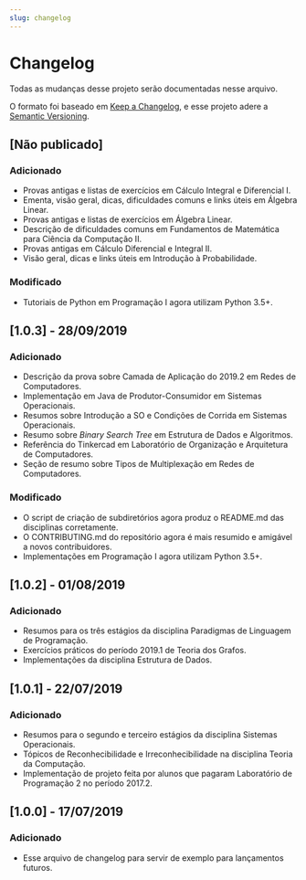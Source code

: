 ```yaml
---
slug: changelog
---
```


# Changelog
Todas as mudanças desse projeto serão documentadas nesse arquivo.

O formato foi baseado em [Keep a Changelog](https://keepachangelog.com/pt-BR/1.0.0/),
e esse projeto adere a [Semantic Versioning](https://semver.org/lang/pt-BR/spec/v2.0.0.html).

## [Não publicado]

### Adicionado
- Provas antigas e listas de exercícios em Cálculo Integral e Diferencial I.
- Ementa, visão geral, dicas, dificuldades comuns e links úteis em Álgebra Linear.
- Provas antigas e listas de exercícios em Álgebra Linear.
- Descrição de dificuldades comuns em Fundamentos de Matemática para Ciência da Computação II.
- Provas antigas em Cálculo Diferencial e Integral II.
- Visão geral, dicas e links úteis em Introdução à Probabilidade.

### Modificado
- Tutoriais de Python em Programação I agora utilizam Python 3.5+.


## [1.0.3] - 28/09/2019

### Adicionado
- Descrição da prova sobre Camada de Aplicação do 2019.2 em Redes de Computadores.
- Implementação em Java de Produtor-Consumidor em Sistemas Operacionais.
- Resumos sobre Introdução a SO e Condições de Corrida em Sistemas Operacionais.
- Resumo sobre *Binary Search Tree* em Estrutura de Dados e Algoritmos.
- Referência do Tinkercad em Laboratório de Organização e Arquitetura de Computadores.
- Seção de resumo sobre Tipos de Multiplexação em Redes de Computadores.

### Modificado
- O script de criação de subdiretórios agora produz o README.md das disciplinas corretamente.
- O CONTRIBUTING.md do repositório agora é mais resumido e amigável a novos contribuidores.
- Implementações em Programação I agora utilizam Python 3.5+.

## [1.0.2] - 01/08/2019

### Adicionado
- Resumos para os três estágios da disciplina Paradigmas de Linguagem de Programação.
- Exercícios práticos do período 2019.1 de Teoria dos Grafos.
- Implementações da disciplina Estrutura de Dados.

## [1.0.1] - 22/07/2019

### Adicionado
- Resumos para o segundo e terceiro estágios da disciplina Sistemas Operacionais.
- Tópicos de Reconhecibilidade e Irreconhecibilidade na disciplina Teoria da Computação.
- Implementação de projeto feita por alunos que pagaram Laboratório de Programação 2 no período 2017.2.

## [1.0.0] - 17/07/2019

### Adicionado

- Esse arquivo de changelog para servir de exemplo para lançamentos futuros.
